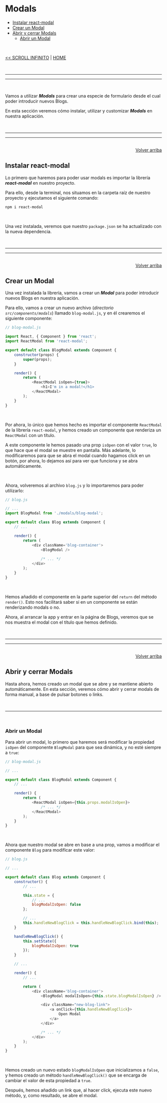 # Modals

<div id='index'></div>

* [Instalar react-modal](#instalar-react-modal)
* [Crear un Modal](#crear-un-modal)
* [Abrir y cerrar Modals](#abrir-y-cerrar-un-modal)
    * [Abrir un Modal](#abrir-un-modal)

<br/>


[<< SCROLL INFINITO](./35_scroll_infinito.md#scroll-infinito) | [HOME](../../../README.md#devcamp)


<br/><hr/>
<hr/><br/>


Vamos a utilizar ***Modals*** para crear una especie de formulario desde el cual poder introducir nuevos Blogs.

En esta sección veremos cómo instalar, utilizar y customizar ***Modals*** en nuestra aplicación.


<br/><hr/>
<hr/><br/>


<div align='right'>
    <a href='#index'>Volver arriba</a>
</div>


## Instalar react-modal

Lo primero que haremos para poder usar modals es importar la librería ***react-modal*** en nuestro proyecto.

Para ello, desde la terminal, nos situamos en la carpeta raíz de nuestro proyecto y ejecutamos el siguiente comando:

```bash
npm i react-modal
```

<br/>

Una vez instalada, veremos que nuestro `package.json` se ha actualizado con la nueva dependencia.


<br/><hr/>
<hr/><br/>


<div align='right'>
    <a href='#index'>Volver arriba</a>
</div>


## Crear un Modal

Una vez instalada la librería, vamos a crear un ***Modal*** para poder introducir nuevos Blogs en nuestra aplicación.

Para ello, vamos a crear un nuevo archivo (*directorio `src/components/modals`*) llamado `blog-modal.js`, y en él crearemos el siguiente componente:

```js
// blog-modal.js

import React, { Component } from 'react';
import ReactModal from 'react-modal';

export default class BlogModal extends Component {
    constructor(props) {
        super(props);
    }

    render() {
        return (
            <ReactModal isOpen={true}>
                <h1>I'm in a modal!</h1>
            </ReactModal>
        );
    }
}
```

<br/>

Por ahora, lo único que hemos hecho es importar el componente `ReactModal` de la librería `react-modal`, y hemos creado un componente que renderiza un `ReactModal` con un título.

A este componente le hemos pasado una prop `isOpen` con el valor `true`, lo que hace que el modal se muestre en pantalla. Más adelante, lo modificaremos para que se abra el modal cuando hagamos click en un botón, por ahora, lo dejamos así para ver que funciona y se abra automáticamente.

<br/>

Ahora, volveremos al archivo `blog.js` y lo importaremos para poder utilizarlo:

```js
// blog.js

// ...
import BlogModal from './modals/blog-modal';

export default class Blog extends Component {
    // ...

    render() {
        return (
            <div className='blog-container'>
                <BlogModal />
                
                /* ... */
            </div>
        );
    }
}
```

<br/>

Hemos añadido el componente en la parte superior del `return` del método `render()`. Esto nos facilitará saber si en un componente se están renderizando modals o no.

Ahora, al arrancar la app y entrar en la página de Blogs, veremos que se nos muestra el modal con el título que hemos definido.


<br/><hr/>
<hr/><br/>


<div align='right'>
    <a href='#index'>Volver arriba</a>
</div>


## Abrir y cerrar Modals

Hasta ahora, hemos creado un modal que se abre y se mantiene abierto automáticamente. En esta sección, veremos cómo abrir y cerrar modals de forma manual, a base de pulsar botones o links.


<br/><hr/><br/>


### Abrir un Modal

Para abrir un modal, lo primero que haremos será modificar la propiedad `isOpen` del componente `BlogModal` para que sea dinámica, y no esté siempre a `true`:

```js
// blog-modal.js

// ...

export default class BlogModal extends Component {
    // ...

    render() {
        return (
            <ReactModal isOpen={this.props.modalIsOpen}>
                /* ... */
            </ReactModal>
        );
    }
}
```

<br/>

Ahora que nuestro modal se abre en base a una prop, vamos a modificar el componente `Blog` para modificar este valor:

```js
// blog.js

// ...

export default class Blog extends Component {
    constructor() {
        // ...

        this.state = {
            // ...
            blogModalIsOpen: false
        };

        // ...
        this.handleNewBlogClick = this.handleNewBlogClick.bind(this);
    }

    handleNewBlogClick() {
        this.setState({
            blogModalIsOpen: true
        });
    }

    // ...

    render() {
        // ...

        return (
            <div className='blog-container'>
                <BlogModal modalIsOpen={this.state.blogModalIsOpen} />

                <div className="new-blog-link">
                    <a onClick={this.handleNewBlogClick}>
                        Open Modal
                    </a>
                </div>

                /* ... */
            </div>
        );
    }
}
```

<br/>

Hemos creado un nuevo estado `blogModalIsOpen` que inicializamos a `false`, y hemos creado un método `handleNewBlogClick()` que se encarga de cambiar el valor de esta propiedad a `true`.

Después, hemos añadido un link que, al hacer click, ejecuta este nuevo método, y, como resultado, se abre el modal.
